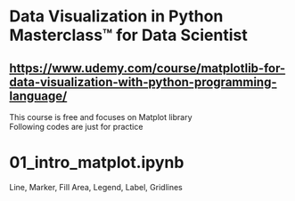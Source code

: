 # Data Visualization in Python Masterclass™ for Data Scientist

## https://www.udemy.com/course/matplotlib-for-data-visualization-with-python-programming-language/

This course is free and focuses on Matplot library<br/>
Following codes are just for practice

# 01_intro_matplot.ipynb

Line, Marker, Fill Area, Legend, Label, Gridlines



